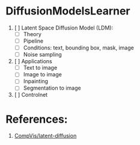 # DiffusionModelsLearner
1. [ ] Latent Space Diffusion Model (LDM):
   - [ ] Theory
   - [ ] Pipeline
   - [ ] Conditions: text, bounding box, mask, image
   - [ ] Noise sampling
2. [ ] Applications
   - [ ] Text to image
   - [ ] Image to image
   - [ ] Inpainting
   - [ ] Segmentation to image
2. [ ] Controlnet

# References:
1. [CompVis/latent-diffusion](https://github.com/CompVis/latent-diffusion)
